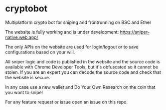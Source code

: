 # cryptobot
Multiplatform crypto bot for sniping and frontrunning on BSC and Ether

The website is fully working and is under development: https://sniper-native.web.app/

The only APIs on the website are used for login/logout or to save configurations based on your will.

All sniper logic and code is published in the website and the source code is available with Chrome Developer Tools, but it's obfuscated so it cannot be stolen. If you are an expert you can decode the source code and check that the website is secure.

In any case use a new wallet and Do Your Own Research on the coin that you want to snipe!

For any feature request or issue open an issue on this repo.
